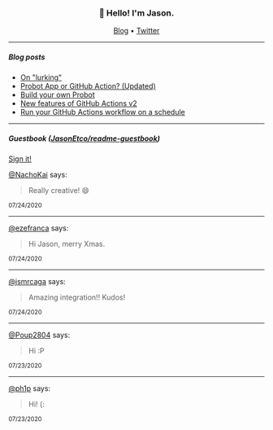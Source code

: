 <h3 align="center">👋 Hello! I'm Jason.</h3>

<p align="center">
  <a href="https://jasonet.co">Blog</a> •
  <a href="https://twitter.com/JasonEtco">Twitter</a>
</p>

---

##### Blog posts

<!--START_SECTION:posts-->
* [On &quot;lurking&quot;](https:&#x2F;&#x2F;jasonet.co&#x2F;posts&#x2F;on-lurking&#x2F;)
* [Probot App or GitHub Action? (Updated)](https:&#x2F;&#x2F;jasonet.co&#x2F;posts&#x2F;probot-app-or-github-action-v2&#x2F;)
* [Build your own Probot](https:&#x2F;&#x2F;jasonet.co&#x2F;posts&#x2F;build-your-own-probot&#x2F;)
* [New features of GitHub Actions v2](https:&#x2F;&#x2F;jasonet.co&#x2F;posts&#x2F;new-features-of-github-actions&#x2F;)
* [Run your GitHub Actions workflow on a schedule](https:&#x2F;&#x2F;jasonet.co&#x2F;posts&#x2F;scheduled-actions&#x2F;)
<!--END_SECTION:posts-->

---

##### Guestbook ([JasonEtco/readme-guestbook](https://github.com/JasonEtco/readme-guestbook))

<a href="https://readme-guestbook.now.sh">Sign it!</a>

<!--START_SECTION:guestbook-->
[@NachoKai](https://github.com/NachoKai) says:

> Really creative! 😄

<sup>07/24/2020</sup>


---

[@ezefranca](https://github.com/ezefranca) says:

> Hi Jason, merry Xmas.

<sup>07/24/2020</sup>


---

[@jsmrcaga](https://github.com/jsmrcaga) says:

> Amazing integration!! Kudos!

<sup>07/24/2020</sup>


---

[@Poup2804](https://github.com/Poup2804) says:

> Hi :P

<sup>07/23/2020</sup>


---

[@ph1p](https://github.com/ph1p) says:

> Hi! (:

<sup>07/23/2020</sup>

<!--END_SECTION:guestbook-->
<!--GUESTBOOK_LIST [{"name":"NachoKai","message":"Really creative! 😄","date":"07/24/2020"},{"name":"ezefranca","message":"Hi Jason, merry Xmas.","date":"07/24/2020"},{"name":"jsmrcaga","message":"Amazing integration!! Kudos!","date":"07/24/2020"},{"name":"Poup2804","message":"Hi :P","date":"07/23/2020"},{"name":"ph1p","message":"Hi! (:","date":"07/23/2020"}]-->
